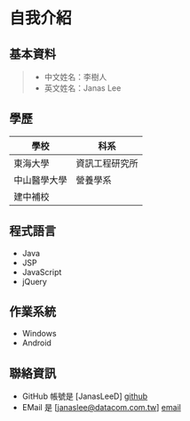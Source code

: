 自我介紹
=======

基本資料
--------

> * 中文姓名：李樹人
> * 英文姓名：Janas Lee


學歷
----

| 學校 | 科系 | 
| ------ | ------ |
| 東海大學 | 資訊工程研究所 |
| 中山醫學大學 | 營養學系 |
| 建中補校 ||


程式語言
--------

* Java
* JSP
* JavaScript
* jQuery


作業系統
--------

* Windows
* Android


聯絡資訊
--------

* GitHub 帳號是 [JanasLeeD] [github]
* EMail 是 [janaslee@datacom.com.tw] [email]


[github]: https://github.com/JanasLeeD/  "This is my Github."
[email]: mailto:janaslee@datacom.com.tw  "This is my email."

